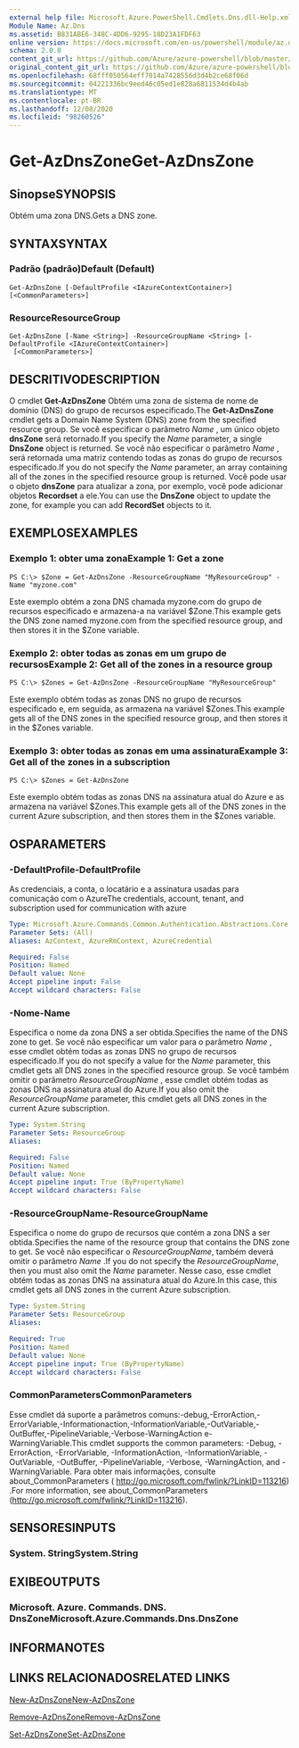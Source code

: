 ```yaml
---
external help file: Microsoft.Azure.PowerShell.Cmdlets.Dns.dll-Help.xml
Module Name: Az.Dns
ms.assetid: B831ABE6-348C-4DD6-9295-18D23A1FDF63
online version: https://docs.microsoft.com/en-us/powershell/module/az.dns/get-azdnszone
schema: 2.0.0
content_git_url: https://github.com/Azure/azure-powershell/blob/master/src/Dns/Dns/help/Get-AzDnsZone.md
original_content_git_url: https://github.com/Azure/azure-powershell/blob/master/src/Dns/Dns/help/Get-AzDnsZone.md
ms.openlocfilehash: 68fff050564eff7014a7428556d3d4b2ce68f06d
ms.sourcegitcommit: 04221336bc9eed46c05ed1e828a6811534d4b4ab
ms.translationtype: MT
ms.contentlocale: pt-BR
ms.lasthandoff: 12/08/2020
ms.locfileid: "98260526"
---
```

# <span data-ttu-id="4bc29-101">Get-AzDnsZone</span><span class="sxs-lookup"><span data-stu-id="4bc29-101">Get-AzDnsZone</span></span>

## <span data-ttu-id="4bc29-102">Sinopse</span><span class="sxs-lookup"><span data-stu-id="4bc29-102">SYNOPSIS</span></span>
<span data-ttu-id="4bc29-103">Obtém uma zona DNS.</span><span class="sxs-lookup"><span data-stu-id="4bc29-103">Gets a DNS zone.</span></span>

## <span data-ttu-id="4bc29-104">SYNTAX</span><span class="sxs-lookup"><span data-stu-id="4bc29-104">SYNTAX</span></span>

### <span data-ttu-id="4bc29-105">Padrão (padrão)</span><span class="sxs-lookup"><span data-stu-id="4bc29-105">Default (Default)</span></span>
```
Get-AzDnsZone [-DefaultProfile <IAzureContextContainer>] [<CommonParameters>]
```

### <span data-ttu-id="4bc29-106">Resource</span><span class="sxs-lookup"><span data-stu-id="4bc29-106">ResourceGroup</span></span>
```
Get-AzDnsZone [-Name <String>] -ResourceGroupName <String> [-DefaultProfile <IAzureContextContainer>]
 [<CommonParameters>]
```

## <span data-ttu-id="4bc29-107">DESCRITIVO</span><span class="sxs-lookup"><span data-stu-id="4bc29-107">DESCRIPTION</span></span>
<span data-ttu-id="4bc29-108">O cmdlet **Get-AzDnsZone** Obtém uma zona de sistema de nome de domínio (DNS) do grupo de recursos especificado.</span><span class="sxs-lookup"><span data-stu-id="4bc29-108">The **Get-AzDnsZone** cmdlet gets a Domain Name System (DNS) zone from the specified resource group.</span></span>
<span data-ttu-id="4bc29-109">Se você especificar o parâmetro *Name* , um único objeto **dnsZone** será retornado.</span><span class="sxs-lookup"><span data-stu-id="4bc29-109">If you specify the *Name* parameter, a single **DnsZone** object is returned.</span></span>
<span data-ttu-id="4bc29-110">Se você não especificar o parâmetro *Name* , será retornada uma matriz contendo todas as zonas do grupo de recursos especificado.</span><span class="sxs-lookup"><span data-stu-id="4bc29-110">If you do not specify the *Name* parameter, an array containing all of the zones in the specified resource group is returned.</span></span>
<span data-ttu-id="4bc29-111">Você pode usar o objeto **dnsZone** para atualizar a zona, por exemplo, você pode adicionar objetos **Recordset** a ele.</span><span class="sxs-lookup"><span data-stu-id="4bc29-111">You can use the **DnsZone** object to update the zone, for example you can add **RecordSet** objects to it.</span></span>

## <span data-ttu-id="4bc29-112">EXEMPLOS</span><span class="sxs-lookup"><span data-stu-id="4bc29-112">EXAMPLES</span></span>

### <span data-ttu-id="4bc29-113">Exemplo 1: obter uma zona</span><span class="sxs-lookup"><span data-stu-id="4bc29-113">Example 1: Get a zone</span></span>
```
PS C:\> $Zone = Get-AzDnsZone -ResourceGroupName "MyResourceGroup" -Name "myzone.com"
```

<span data-ttu-id="4bc29-114">Este exemplo obtém a zona DNS chamada myzone.com do grupo de recursos especificado e armazena-a na variável $Zone.</span><span class="sxs-lookup"><span data-stu-id="4bc29-114">This example gets the DNS zone named myzone.com from the specified resource group, and then stores it in the $Zone variable.</span></span>

### <span data-ttu-id="4bc29-115">Exemplo 2: obter todas as zonas em um grupo de recursos</span><span class="sxs-lookup"><span data-stu-id="4bc29-115">Example 2: Get all of the zones in a resource group</span></span>
```
PS C:\> $Zones = Get-AzDnsZone -ResourceGroupName "MyResourceGroup"
```

<span data-ttu-id="4bc29-116">Este exemplo obtém todas as zonas DNS no grupo de recursos especificado e, em seguida, as armazena na variável $Zones.</span><span class="sxs-lookup"><span data-stu-id="4bc29-116">This example gets all of the DNS zones in the specified resource group, and then stores it in the $Zones variable.</span></span>

### <span data-ttu-id="4bc29-117">Exemplo 3: obter todas as zonas em uma assinatura</span><span class="sxs-lookup"><span data-stu-id="4bc29-117">Example 3: Get all of the zones in a subscription</span></span>
```
PS C:\> $Zones = Get-AzDnsZone
```

<span data-ttu-id="4bc29-118">Este exemplo obtém todas as zonas DNS na assinatura atual do Azure e as armazena na variável $Zones.</span><span class="sxs-lookup"><span data-stu-id="4bc29-118">This example gets all of the DNS zones in the current Azure subscription, and then stores them in the $Zones variable.</span></span>

## <span data-ttu-id="4bc29-119">OS</span><span class="sxs-lookup"><span data-stu-id="4bc29-119">PARAMETERS</span></span>

### <span data-ttu-id="4bc29-120">-DefaultProfile</span><span class="sxs-lookup"><span data-stu-id="4bc29-120">-DefaultProfile</span></span>
<span data-ttu-id="4bc29-121">As credenciais, a conta, o locatário e a assinatura usadas para comunicação com o Azure</span><span class="sxs-lookup"><span data-stu-id="4bc29-121">The credentials, account, tenant, and subscription used for communication with azure</span></span>

```yaml
Type: Microsoft.Azure.Commands.Common.Authentication.Abstractions.Core.IAzureContextContainer
Parameter Sets: (All)
Aliases: AzContext, AzureRmContext, AzureCredential

Required: False
Position: Named
Default value: None
Accept pipeline input: False
Accept wildcard characters: False
```

### <span data-ttu-id="4bc29-122">-Nome</span><span class="sxs-lookup"><span data-stu-id="4bc29-122">-Name</span></span>
<span data-ttu-id="4bc29-123">Especifica o nome da zona DNS a ser obtida.</span><span class="sxs-lookup"><span data-stu-id="4bc29-123">Specifies the name of the DNS zone to get.</span></span>
<span data-ttu-id="4bc29-124">Se você não especificar um valor para o parâmetro *Name* , esse cmdlet obtém todas as zonas DNS no grupo de recursos especificado.</span><span class="sxs-lookup"><span data-stu-id="4bc29-124">If you do not specify a value for the *Name* parameter, this cmdlet gets all DNS zones in the specified resource group.</span></span>
<span data-ttu-id="4bc29-125">Se você também omitir o parâmetro *ResourceGroupName* , esse cmdlet obtém todas as zonas DNS na assinatura atual do Azure.</span><span class="sxs-lookup"><span data-stu-id="4bc29-125">If you also omit the *ResourceGroupName* parameter, this cmdlet gets all DNS zones in the current Azure subscription.</span></span>

```yaml
Type: System.String
Parameter Sets: ResourceGroup
Aliases:

Required: False
Position: Named
Default value: None
Accept pipeline input: True (ByPropertyName)
Accept wildcard characters: False
```

### <span data-ttu-id="4bc29-126">-ResourceGroupName</span><span class="sxs-lookup"><span data-stu-id="4bc29-126">-ResourceGroupName</span></span>
<span data-ttu-id="4bc29-127">Especifica o nome do grupo de recursos que contém a zona DNS a ser obtida.</span><span class="sxs-lookup"><span data-stu-id="4bc29-127">Specifies the name of the resource group that contains the DNS zone to get.</span></span>
<span data-ttu-id="4bc29-128">Se você não especificar o *ResourceGroupName*, também deverá omitir o parâmetro *Name* .</span><span class="sxs-lookup"><span data-stu-id="4bc29-128">If you do not specify the *ResourceGroupName*, then you must also omit the *Name* parameter.</span></span>
<span data-ttu-id="4bc29-129">Nesse caso, esse cmdlet obtém todas as zonas DNS na assinatura atual do Azure.</span><span class="sxs-lookup"><span data-stu-id="4bc29-129">In this case, this cmdlet gets all DNS zones in the current Azure subscription.</span></span>

```yaml
Type: System.String
Parameter Sets: ResourceGroup
Aliases:

Required: True
Position: Named
Default value: None
Accept pipeline input: True (ByPropertyName)
Accept wildcard characters: False
```

### <span data-ttu-id="4bc29-130">CommonParameters</span><span class="sxs-lookup"><span data-stu-id="4bc29-130">CommonParameters</span></span>
<span data-ttu-id="4bc29-131">Esse cmdlet dá suporte a parâmetros comuns:-debug,-ErrorAction,-ErrorVariable,-Informationaction,-InformationVariable,-OutVariable,-OutBuffer,-PipelineVariable,-Verbose-WarningAction e-WarningVariable.</span><span class="sxs-lookup"><span data-stu-id="4bc29-131">This cmdlet supports the common parameters: -Debug, -ErrorAction, -ErrorVariable, -InformationAction, -InformationVariable, -OutVariable, -OutBuffer, -PipelineVariable, -Verbose, -WarningAction, and -WarningVariable.</span></span> <span data-ttu-id="4bc29-132">Para obter mais informações, consulte about_CommonParameters ( http://go.microsoft.com/fwlink/?LinkID=113216) .</span><span class="sxs-lookup"><span data-stu-id="4bc29-132">For more information, see about_CommonParameters (http://go.microsoft.com/fwlink/?LinkID=113216).</span></span>

## <span data-ttu-id="4bc29-133">SENSORES</span><span class="sxs-lookup"><span data-stu-id="4bc29-133">INPUTS</span></span>

### <span data-ttu-id="4bc29-134">System. String</span><span class="sxs-lookup"><span data-stu-id="4bc29-134">System.String</span></span>

## <span data-ttu-id="4bc29-135">EXIBE</span><span class="sxs-lookup"><span data-stu-id="4bc29-135">OUTPUTS</span></span>

### <span data-ttu-id="4bc29-136">Microsoft. Azure. Commands. DNS. DnsZone</span><span class="sxs-lookup"><span data-stu-id="4bc29-136">Microsoft.Azure.Commands.Dns.DnsZone</span></span>

## <span data-ttu-id="4bc29-137">INFORMA</span><span class="sxs-lookup"><span data-stu-id="4bc29-137">NOTES</span></span>

## <span data-ttu-id="4bc29-138">LINKS RELACIONADOS</span><span class="sxs-lookup"><span data-stu-id="4bc29-138">RELATED LINKS</span></span>

[<span data-ttu-id="4bc29-139">New-AzDnsZone</span><span class="sxs-lookup"><span data-stu-id="4bc29-139">New-AzDnsZone</span></span>](./New-AzDnsZone.md)

[<span data-ttu-id="4bc29-140">Remove-AzDnsZone</span><span class="sxs-lookup"><span data-stu-id="4bc29-140">Remove-AzDnsZone</span></span>](./Remove-AzDnsZone.md)

[<span data-ttu-id="4bc29-141">Set-AzDnsZone</span><span class="sxs-lookup"><span data-stu-id="4bc29-141">Set-AzDnsZone</span></span>](./Set-AzDnsZone.md)
